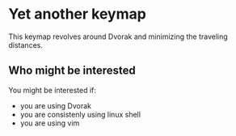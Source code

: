# Yet another keymap

This keymap revolves around Dvorak and minimizing the traveling distances.

## Who might be interested

You might be interested if:

- you are using Dvorak
- you are consistenly using linux shell
- you are using vim

